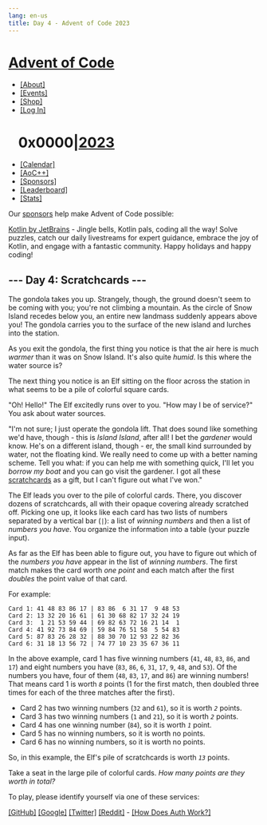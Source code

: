 ```yaml
---
lang: en-us
title: Day 4 - Advent of Code 2023
---
```


<div>

<div>

# [Advent of Code](/)

- [\[About\]](/2023/about)
- [\[Events\]](/2023/events)
- <a href="https://teespring.com/stores/advent-of-code"
  target="_blank">[Shop]</a>
- [\[Log In\]](/2023/auth/login)

</div>

<div>

#    <span class="title-event-wrap">0x0000\|</span>[2023](/2023)<span class="title-event-wrap"></span>

- [\[Calendar\]](/2023)
- [\[AoC++\]](/2023/support)
- [\[Sponsors\]](/2023/sponsors)
- [\[Leaderboard\]](/2023/leaderboard)
- [\[Stats\]](/2023/stats)

</div>

</div>

<div id="sidebar">

<div id="sponsor">

<div class="quiet">

Our [sponsors](/2023/sponsors) help make Advent of Code possible:

</div>

<div class="sponsor">

<a href="https://kotlinlang.org/" target="_blank"
onclick="if(ga)ga(&#39;send&#39;,&#39;event&#39;,&#39;sponsor&#39;,&#39;sidebar&#39;,this.href);"
rel="noopener">Kotlin by JetBrains</a> - Jingle bells, Kotlin pals,
coding all the way! Solve puzzles, catch our daily livestreams for
expert guidance, embrace the joy of Kotlin, and engage with a fantastic
community. Happy holidays and happy coding!

</div>

</div>

</div>

<div role="main">

## --- Day 4: Scratchcards ---

The gondola takes you up. Strangely, though, the ground doesn't seem to
be coming with you; you're not climbing a mountain. As the circle of
Snow Island recedes below you, an entire new landmass suddenly appears
above you! The gondola carries you to the surface of the new island and
lurches into the station.

As you exit the gondola, the first thing you notice is that the air here
is much *warmer* than it was on Snow Island. It's also quite *humid*. Is
this where the water source is?

The next thing you notice is an Elf sitting on the floor across the
station in what seems to be a pile of colorful square cards.

"Oh! Hello!" The Elf excitedly runs over to you. "How may I be of
service?" You ask about water sources.

"I'm not sure; I just operate the gondola lift. That does sound like
something we'd have, though - this is
*<span title="I find this way funnier than it has any right to be.">Island
Island</span>*, after all! I bet the *gardener* would know. He's on a
different island, though - er, the small kind surrounded by water, not
the floating kind. We really need to come up with a better naming
scheme. Tell you what: if you can help me with something quick, I'll let
you *borrow my boat* and you can go visit the gardener. I got all these
<a href="https://en.wikipedia.org/wiki/Scratchcard"
target="_blank">scratchcards</a> as a gift, but I can't figure out what
I've won."

The Elf leads you over to the pile of colorful cards. There, you
discover dozens of scratchcards, all with their opaque covering already
scratched off. Picking one up, it looks like each card has two lists of
numbers separated by a vertical bar (`|`): a list of *winning numbers*
and then a list of *numbers you have*. You organize the information into
a table (your puzzle input).

As far as the Elf has been able to figure out, you have to figure out
which of the *numbers you have* appear in the list of *winning numbers*.
The first match makes the card worth *one point* and each match after
the first *doubles* the point value of that card.

For example:

    Card 1: 41 48 83 86 17 | 83 86  6 31 17  9 48 53
    Card 2: 13 32 20 16 61 | 61 30 68 82 17 32 24 19
    Card 3:  1 21 53 59 44 | 69 82 63 72 16 21 14  1
    Card 4: 41 92 73 84 69 | 59 84 76 51 58  5 54 83
    Card 5: 87 83 26 28 32 | 88 30 70 12 93 22 82 36
    Card 6: 31 18 13 56 72 | 74 77 10 23 35 67 36 11

In the above example, card 1 has five winning numbers (`41`, `48`, `83`,
`86`, and `17`) and eight numbers you have (`83`, `86`, `6`, `31`, `17`,
`9`, `48`, and `53`). Of the numbers you have, four of them (`48`, `83`,
`17`, and `86`) are winning numbers! That means card 1 is worth *`8`*
points (1 for the first match, then doubled three times for each of the
three matches after the first).

- Card 2 has two winning numbers (`32` and `61`), so it is worth *`2`*
  points.
- Card 3 has two winning numbers (`1` and `21`), so it is worth *`2`*
  points.
- Card 4 has one winning number (`84`), so it is worth *`1`* point.
- Card 5 has no winning numbers, so it is worth no points.
- Card 6 has no winning numbers, so it is worth no points.

So, in this example, the Elf's pile of scratchcards is worth *`13`*
points.

Take a seat in the large pile of colorful cards. *How many points are
they worth in total?*

To play, please identify yourself via one of these services:

[\[GitHub\]](/auth/github) [\[Google\]](/auth/google)
[\[Twitter\]](/auth/twitter) [\[Reddit\]](/auth/reddit)
<span class="quiet">- [\[How Does Auth Work?\]](/about#faq_auth)</span>

</div>
